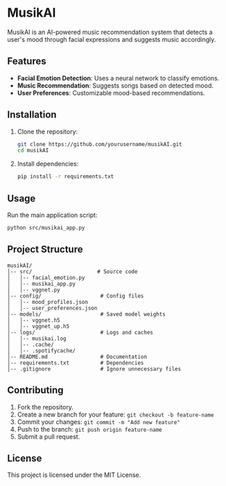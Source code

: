 # MusikAI

MusikAI is an AI-powered music recommendation system that detects a user's mood through facial expressions and suggests music accordingly.

## Features
- **Facial Emotion Detection**: Uses a neural network to classify emotions.
- **Music Recommendation**: Suggests songs based on detected mood.
- **User Preferences**: Customizable mood-based recommendations.

## Installation
1. Clone the repository:
   ```sh
   git clone https://github.com/yourusername/musikAI.git
   cd musikAI
   ```
2. Install dependencies:
   ```sh
   pip install -r requirements.txt
   ```

## Usage
Run the main application script:
```sh
python src/musikai_app.py
```

## Project Structure
```
musikAI/
│-- src/                     # Source code
│   │-- facial_emotion.py     
│   │-- musikai_app.py        
│   │-- vggnet.py             
│-- config/                   # Config files
│   │-- mood_profiles.json     
│   │-- user_preferences.json  
│-- models/                   # Saved model weights
│   │-- vggnet.h5             
│   │-- vggnet_up.h5          
│-- logs/                     # Logs and caches
│   │-- musikai.log          
│   │-- .cache/               
│   │-- .spotifycache/        
│-- README.md                 # Documentation
│-- requirements.txt          # Dependencies
│-- .gitignore                # Ignore unnecessary files
```

## Contributing
1. Fork the repository.
2. Create a new branch for your feature: `git checkout -b feature-name`
3. Commit your changes: `git commit -m "Add new feature"`
4. Push to the branch: `git push origin feature-name`
5. Submit a pull request.

## License
This project is licensed under the MIT License.

